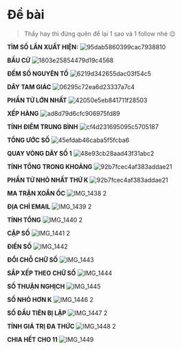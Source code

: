 # Đề bài

> Thấy hay thì đừng quên để lại 1 sao và 1 follow nhé 😉

**TÌM SỐ LẦN XUẤT HIỆN:**
![95dab5860399cac7938810](https://user-images.githubusercontent.com/84088181/136099918-fbf847a3-45e6-4eb3-a000-f69b9bd61f0c.jpg)

**BẦU CỬ**
![1803e25854479d19c4568](https://user-images.githubusercontent.com/84088181/136099919-f87cdd18-a0a0-4ecf-9cfa-03d5789cc9fa.jpg)

**ĐẾM SỐ NGUYÊN TỐ**
![6219d342655dac03f54c5](https://user-images.githubusercontent.com/84088181/136099922-46cf6456-3cc1-435b-8caf-c4916918c328.jpg)

**DÃY TAM GIÁC**
![06295c72ea6d23337a7c4](https://user-images.githubusercontent.com/84088181/136099924-ab6aa8fc-c493-42d3-965b-460796e7ae1d.jpg)

**PHẦN TỬ LỚN NHẤT**
![42050e5eb841711f28503](https://user-images.githubusercontent.com/84088181/136099926-d4d54e99-2ddd-40fd-a07c-63830f15d744.jpg)

**XẾP HÀNG**
![ad8d79d6cfc906975fd89](https://user-images.githubusercontent.com/84088181/136099929-8412f45a-6d81-4586-baa5-2c8602f1e037.jpg)

**TÍNH ĐIỂM TRUNG BÌNH**
![cf4d231695095c5705187](https://user-images.githubusercontent.com/84088181/136099932-be2830b4-cfcf-4b3f-8e3a-2e896558ea1f.jpg)

**TỔNG ƯỚC SỐ**
![45efdab46caba5f5fcba6](https://user-images.githubusercontent.com/84088181/136099933-f1ba296e-aa18-410c-9865-3c1943486cff.jpg)

**QUAY VÒNG DÃY SỐ 1**
![48e93cb28aad43f31abc2](https://user-images.githubusercontent.com/84088181/136099937-6218bd4e-f27c-4565-b565-0bd51cd7575e.jpg)

**TÍNH TỔNG TRONG KHOẢNG**
![92b7fcec4af383addae21](https://user-images.githubusercontent.com/84088181/136099939-26d97087-9f19-489f-88b9-0df4f48fa749.jpg)

**PHẦN TỬ NHỎ NHẤT THỨ K**
![92b7fcec4af383addae21](https://user-images.githubusercontent.com/84088181/136099939-26d97087-9f19-489f-88b9-0df4f48fa749.jpg)

**MA TRẬN XOẮN ỐC**
![IMG_1438 2](https://user-images.githubusercontent.com/84088181/136787126-3692f99b-cd21-4b16-8074-da5b52ff9ce9.PNG)

**ĐỊA CHỈ EMAIL**
![IMG_1439 2](https://user-images.githubusercontent.com/84088181/136787132-9a4d1322-0615-4c11-9f0f-c5ff1f99949e.PNG)

**TÍNH TỔNG**
![IMG_1440 2](https://user-images.githubusercontent.com/84088181/136787137-9cd8abe6-2f70-49c5-bce2-0abaf900f1ff.PNG)

**CẶP SỐ**
![IMG_1441 2](https://user-images.githubusercontent.com/84088181/136787140-2b725e9b-049e-4c09-bb3f-b953e72a5dea.PNG)

**ĐIỀN SỐ**
![IMG_1442](https://user-images.githubusercontent.com/84088181/136787143-d849df00-8dfb-49b5-80cf-15a0f16477ce.PNG)

**ĐỔI CHỖ CHỮ SỐ**
![IMG_1443](https://user-images.githubusercontent.com/84088181/136787144-6e885c20-1e4a-4dd5-86dd-06c1a89339c3.PNG)

**SẮP XẾP THEO CHỮ SỐ**
![IMG_1444](https://user-images.githubusercontent.com/84088181/136787146-791309c4-668e-43d8-9300-b1bba78904b3.PNG)

**SỐ THUẬN NGHỊCH**
![IMG_1445](https://user-images.githubusercontent.com/84088181/136787148-0cedb2b8-7566-460d-ba6c-b8fd15f756a2.PNG)

**SỐ NHỎ HƠN K**
![IMG_1446 2](https://user-images.githubusercontent.com/84088181/136787151-4762da5e-e959-4c29-b5da-506b496fe22c.PNG)

**SỐ ĐẦU TIÊN BỊ LẶP**
![IMG_1447 2](https://user-images.githubusercontent.com/84088181/136787152-da2d11c8-0c08-4fea-b99c-e7e489891a5f.PNG)

**TÍNH GIÁ TRỊ ĐA THỨC**
![IMG_1448 2](https://user-images.githubusercontent.com/84088181/136787156-19f3a630-1634-4a7e-81b6-f9f593af96ab.PNG)

**CHIA HẾT CHO 11**
![IMG_1449](https://user-images.githubusercontent.com/84088181/136787157-900769ad-69e8-46be-8b1b-6bd699386c42.PNG)


